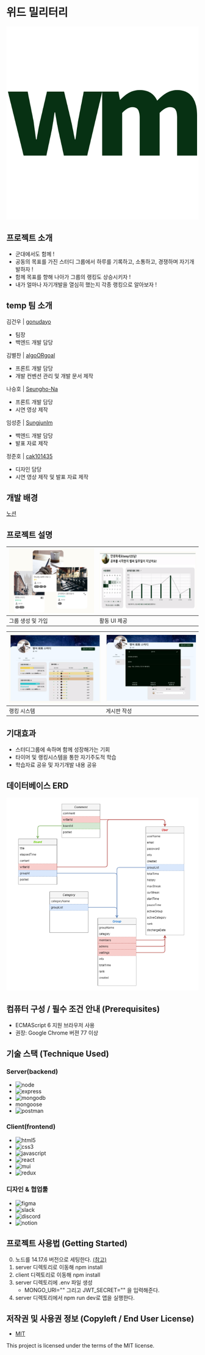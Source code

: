 # 위드 밀리터리

![Logo](./Docs/image/Logo.png)

## 프로젝트 소개

- 군대에서도 함께 !
- 공동의 목표를 가진 스터디 그룹에서
  하루를 기록하고, 소통하고, 경쟁하며 자기개발하자 !
- 함께 목표를 향해 나아가 그룹의 랭킹도 상승시키자 !
- 내가 얼마나 자기개발을 열심히 했는지 각종 랭킹으로 알아보자 !

## temp 팀 소개

김건우 | [gonudayo](https://github.com/gonudayo)

- 팀장
- 백엔드 개발 담당

김별찬 | [algoORgoal](https://github.com/algoORgoal)

- 프론트 개발 담당
- 개발 컨벤션 관리 및 개발 문서 제작

나승호 | [Seungho-Na](https://github.com/Seungho-Na)

- 프론트 개발 담당
- 시연 영상 제작

임성준 | [SungjunIm](https://github.com/SungjunIm)

- 백엔드 개발 담당
- 발표 자료 제작

정준호 | [cak101435](https://github.com/cak101435)

- 디자인 담당
- 시연 영상 제작 및 발표 자료 제작

## 개발 배경

[노션](https://gonudayo.notion.site/10b27d5f75b441fd840340911c97154f)

## 프로젝트 설명

| ![group](./Docs/image/group.png) | ![ui](./Docs/image/ui.png) |
| -------------------------------- | -------------------------- |
| 그룹 생성 및 가입                | 활동 UI 제공               |

| ![rank](./Docs/image/rank.png) | ![board](./Docs/image/board.png) |
| ------------------------------ | -------------------------------- |
| 랭킹 시스템                    | 게시판 작성                      |

## 기대효과

- 스터디그룹에 속하며 함께 성장해가는 기회
- 타이머 및 랭킹시스템을 통한 자기주도적 학습
- 학습자료 공유 및 자기개발 내용 공유

## 데이터베이스 ERD

![ERD](./Docs/image/ERD.png)

## 컴퓨터 구성 / 필수 조건 안내 (Prerequisites)

- ECMAScript 6 지원 브라우저 사용
- 권장: Google Chrome 버젼 77 이상

## 기술 스택 (Technique Used)

### Server(backend)

- <img class="logo" alt="node" src="https://img.shields.io/badge/node.js-339933?style=flat-square&logo=node.js&logoColor=white" />
- <img class="logo" alt="express" src="https://img.shields.io/badge/Express-cccccc?style=flat-square&logo=express&logoColor=black" />
- <img class="logo" alt="mongodb" src="https://img.shields.io/badge/MongoDB-47A248?style=flat-square&logo=mongodb&logoColor=white" />
- mongoose
- <img class="logo" alt="postman" src="https://img.shields.io/badge/Postman-FF6C37?style=flat-square&logo=postman&logoColor=white" />

### Client(frontend)

- <img class="logo" alt="html5" src="https://img.shields.io/badge/HTML5-E34F26?style=flat-square&logo=html5&logoColor=white" />
- <img class="logo" alt="css3" src="https://img.shields.io/badge/CSS3-1572B6?style=flat-square&logo=css3&logoColor=white" />
- <img class="logo" alt="javascript" src="https://img.shields.io/badge/JavaScript-F7DF1E?style=flat-square&logo=javascript&logoColor=black" />
- <img class="logo" alt="react" src="https://img.shields.io/badge/React-61DAFB?style=flat-square&logo=react&logoColor=black" />
- <img class="logo" alt="mui" src="https://img.shields.io/badge/MUI-007FFF?style=flat-square&logo=mui&logoColor=black" />
- <img class="logo" alt="redux" src="https://img.shields.io/badge/Redux-764ABC?style=flat-square&logo=redux&logoColor=black" />

### 디자인 & 협업툴

- <img class="logo" alt="figma" src="https://img.shields.io/badge/figma-F24E1E?style=flat-square&logo=figma&logoColor=black" />
- <img class="logo" alt="slack" src="https://img.shields.io/badge/Slack-8B89CC?style=flat-square&logo=slack&logoColor=black" />
- <img class="logo" alt="discord" src="https://img.shields.io/badge/discord-5865F2?style=flat-square&logo=discord&logoColor=black" />
- <img class="logo" alt="notion" src="https://img.shields.io/badge/notion-56B366?style=flat-square&logo=notion&logoColor=black" />

## 프로젝트 사용법 (Getting Started)

0. 노드를 14.17.6 버전으로 세팅한다. [(참고)](https://velog.io/@gonudayo/ubuntu-%ED%99%98%EA%B2%BD%EC%97%90-node.js-%EC%B4%88%EA%B0%84%EB%8B%A8-%EC%84%B8%ED%8C%85)
1. server 디렉토리로 이동해 npm install
2. client 디렉토리로 이동해 npm install
3. server 디렉토리에 .env 파일 생성
   - MONGO_URI="" 그리고 JWT_SECRET="" 을 입력해준다.
4. server 디렉토리에서 npm run dev로 앱을 실행한다.

## 저작권 및 사용권 정보 (Copyleft / End User License)

- [MIT](https://github.com/osamhack2021/Web_With_Military_temp/blob/master/license.md)

This project is licensed under the terms of the MIT license.
